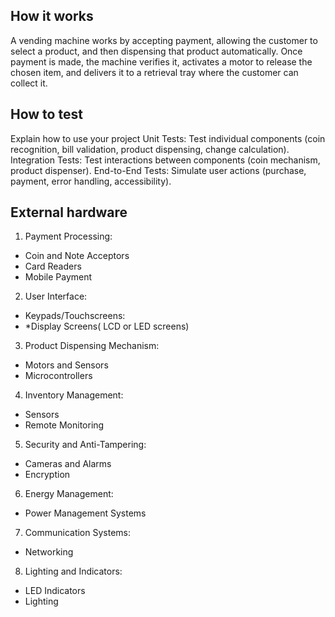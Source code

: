 <!---

This file is used to generate your project datasheet. Please fill in the information below and delete any unused
sections.

You can also include images in this folder and reference them in the markdown. Each image must be less than
512 kb in size, and the combined size of all images must be less than 1 MB.
-->

## How it works

A vending machine works by accepting payment, allowing the customer to select a product, and then dispensing that product automatically. Once payment is made, the machine verifies it, activates a motor to release the chosen item, and delivers it to a retrieval tray where the customer can collect it.

## How to test

Explain how to use your project
Unit Tests: Test individual components (coin recognition, bill validation, product dispensing, change calculation).
Integration Tests: Test interactions between components (coin mechanism, product dispenser).
End-to-End Tests: Simulate user actions (purchase, payment, error handling, accessibility).

## External hardware

 1. Payment Processing:
   - Coin and Note Acceptors
   - Card Readers
   - Mobile Payment

 2. User Interface:
   - Keypads/Touchscreens:
   - *Display Screens( LCD or LED screens)

 3. Product Dispensing Mechanism:
   - Motors and Sensors
   - Microcontrollers

 4. Inventory Management:
   - Sensors
   - Remote Monitoring

 5. Security and Anti-Tampering:
   - Cameras and Alarms
   - Encryption

 6. Energy Management:
   - Power Management Systems
 7. Communication Systems:
   - Networking

 8. Lighting and Indicators:
   - LED Indicators
   - Lighting
